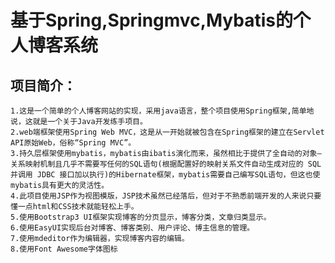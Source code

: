 
# 基于Spring,Springmvc,Mybatis的个人博客系统

## 项目简介：
    1.这是一个简单的个人博客网站的实现，采用java语言，整个项目使用Spring框架,简单地说，这就是一个关于Java开发练手项目。
    2.web端框架使用Spring Web MVC，这是从一开始就被包含在Spring框架的建立在Servlet API原始Web，俗称“Spring MVC”。
    3.持久层框架使用mybatis，mybatis由ibatis演化而来，虽然相比于提供了全自动的对象–关系映射机制且几乎不需要写任何的SQL语句(根据配置好的映射关系文件自动生成对应的 SQL 并调用 JDBC 接口加以执行)的Hibernate框架，mybatis需要自己编写SQL语句，但这也使mybatis具有更大的灵活性。
    4.此项目使用JSP作为视图模版，JSP技术虽然已经落后，但对于不熟悉前端开发的人来说只要懂一点html和CSS技术就能轻松上手。
    5.使用Bootstrap3 UI框架实现博客的分页显示，博客分类，文章归类显示。
    6.使用EasyUI实现后台对博客、博客类别、用户评论、博主信息的管理。
    7.使用mdeditor作为编辑器，实现博客内容的编辑。
    8.使用Font Awesome字体图标
